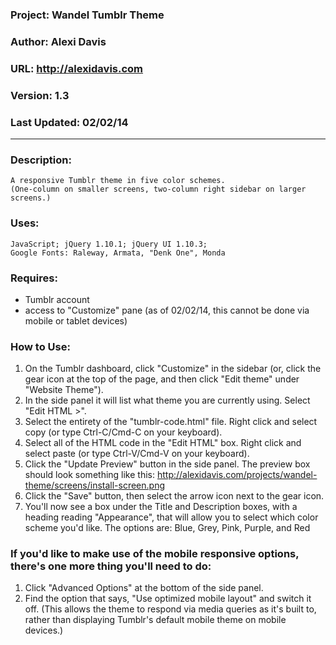 ### Project: Wandel Tumblr Theme
### Author: Alexi Davis
### URL: http://alexidavis.com
### Version: 1.3
### Last Updated: 02/02/14

-----------------------

### Description:
	A responsive Tumblr theme in five color schemes.
	(One-column on smaller screens, two-column right sidebar on larger screens.)

### Uses:
	JavaScript; jQuery 1.10.1; jQuery UI 1.10.3;
	Google Fonts: Raleway, Armata, "Denk One", Monda
		
### Requires:
- Tumblr account
- access to "Customize" pane (as of 02/02/14, this cannot be done via mobile or tablet devices)

### How to Use:
1. On the Tumblr dashboard, click "Customize" in the sidebar
	(or, click the gear icon at the top of the page, and then click "Edit theme" under "Website Theme").
2. In the side panel it will list what theme you are currently using. Select "Edit HTML >".
3. Select the entirety of the "tumblr-code.html" file. Right click and select copy (or type Ctrl-C/Cmd-C on your keyboard).
4. Select all of the HTML code in the "Edit HTML" box. Right click and select paste (or type Ctrl-V/Cmd-V on your keyboard).
5. Click the "Update Preview" button in the side panel. The preview box should look something like this: http://alexidavis.com/projects/wandel-theme/screens/install-screen.png
6. Click the "Save" button, then select the arrow icon next to the gear icon.
7. You'll now see a box under the Title and Description boxes, with a heading reading "Appearance",
	that will allow you to select which color scheme you'd like. The options are: Blue, Grey, Pink, Purple, and Red

### If you'd like to make use of the mobile responsive options, there's one more thing you'll need to do:
1. Click "Advanced Options" at the bottom of the side panel.
2. Find the option that says, "Use optimized mobile layout" and switch it off.
	(This allows the theme to respond via media queries as it's built to, rather than displaying
		Tumblr's default mobile theme on mobile devices.)
